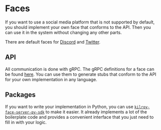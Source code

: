 # Faces

If you want to use a social media platform that is not supported by default,
you should implement your own face that conforms to the API.
Then you can use it in the system without changing any other parts.

There are default faces for
[Discord](https://github.com/kilroybot/kilroy-face-discord)
and [Twitter](https://github.com/kilroybot/kilroy-face-twitter).

## API

All communication is done with gRPC.
The gRPC definitions for a face can be found
[here](https://kilroybot.github.io/proto/kilroy/face/v1alpha/face.proto).
You can use them to generate stubs that conform to the API
for your own implementation in any language.

## Packages

If you want to write your implementation in Python, you can use
[`kilroy-face-server-py-sdk`](https://github.com/kilroybot/kilroy-face-server-py-sdk)
to make it easier.
It already implements a lot of the boilerplate code
and provides a convenient interface
that you just need to fill in with your logic.
